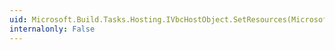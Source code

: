 ```yaml
---
uid: Microsoft.Build.Tasks.Hosting.IVbcHostObject.SetResources(Microsoft.Build.Framework.ITaskItem[])
internalonly: False
---
```

